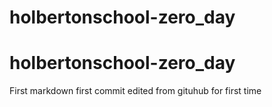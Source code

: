 # holbertonschool-zero_day
# holbertonschool-zero_day
First markdown first commit
edited from gituhub for first time
